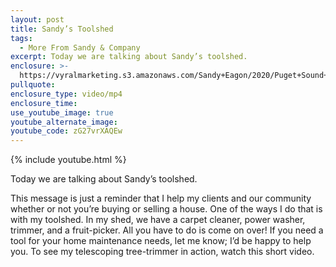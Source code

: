 ```yaml
---
layout: post
title: Sandy’s Toolshed
tags:
  - More From Sandy & Company
excerpt: Today we are talking about Sandy’s toolshed.
enclosure: >-
  https://vyralmarketing.s3.amazonaws.com/Sandy+Eagon/2020/Puget+Sound+Real+Estate+Agent-+Sandy's+Toolshed.mp4
pullquote:
enclosure_type: video/mp4
enclosure_time:
use_youtube_image: true
youtube_alternate_image:
youtube_code: zG27vrXAQEw
---
```


{% include youtube.html %}

Today we are talking about Sandy’s toolshed.

This message is just a reminder that I help my clients and our community whether or not you’re buying or selling a house. One of the ways I do that is with my toolshed. In my shed, we have a carpet cleaner, power washer, trimmer, and a fruit-picker. All you have to do is come on over\! If you need a tool for your home maintenance needs, let me know; I’d be happy to help you. To see my telescoping tree-trimmer in action, watch this short video.